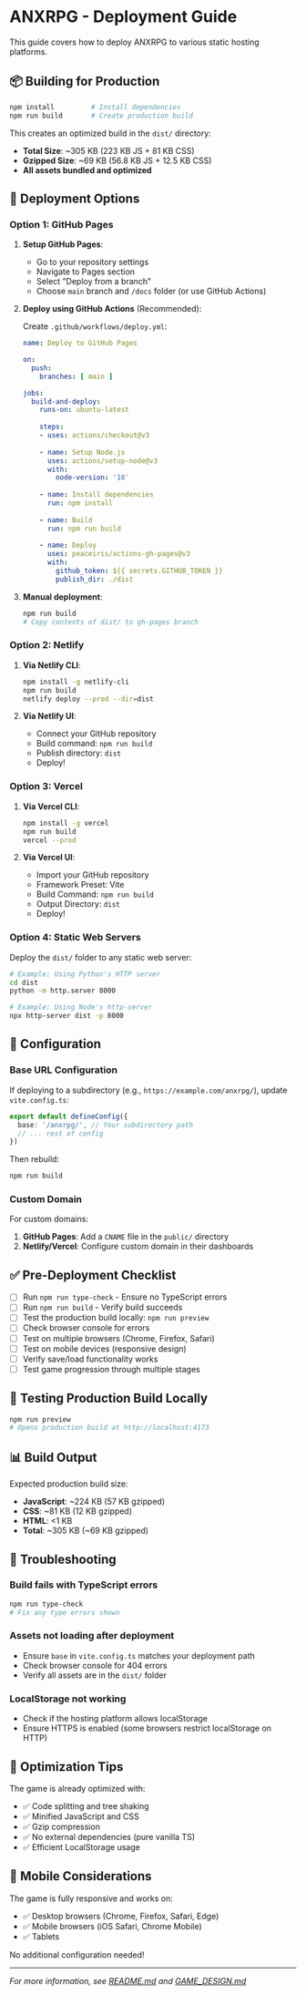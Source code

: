 # ANXRPG - Deployment Guide

This guide covers how to deploy ANXRPG to various static hosting platforms.

## 📦 Building for Production

```bash
npm install         # Install dependencies
npm run build       # Create production build
```

This creates an optimized build in the `dist/` directory:
- **Total Size**: ~305 KB (223 KB JS + 81 KB CSS)
- **Gzipped Size**: ~69 KB (56.8 KB JS + 12.5 KB CSS)
- **All assets bundled and optimized**

## 🚀 Deployment Options

### Option 1: GitHub Pages

1. **Setup GitHub Pages**:
   - Go to your repository settings
   - Navigate to Pages section
   - Select "Deploy from a branch"
   - Choose `main` branch and `/docs` folder (or use GitHub Actions)

2. **Deploy using GitHub Actions** (Recommended):
   
   Create `.github/workflows/deploy.yml`:
   ```yaml
   name: Deploy to GitHub Pages
   
   on:
     push:
       branches: [ main ]
   
   jobs:
     build-and-deploy:
       runs-on: ubuntu-latest
       
       steps:
       - uses: actions/checkout@v3
       
       - name: Setup Node.js
         uses: actions/setup-node@v3
         with:
           node-version: '18'
           
       - name: Install dependencies
         run: npm install
         
       - name: Build
         run: npm run build
         
       - name: Deploy
         uses: peaceiris/actions-gh-pages@v3
         with:
           github_token: ${{ secrets.GITHUB_TOKEN }}
           publish_dir: ./dist
   ```

3. **Manual deployment**:
   ```bash
   npm run build
   # Copy contents of dist/ to gh-pages branch
   ```

### Option 2: Netlify

1. **Via Netlify CLI**:
   ```bash
   npm install -g netlify-cli
   npm run build
   netlify deploy --prod --dir=dist
   ```

2. **Via Netlify UI**:
   - Connect your GitHub repository
   - Build command: `npm run build`
   - Publish directory: `dist`
   - Deploy!

### Option 3: Vercel

1. **Via Vercel CLI**:
   ```bash
   npm install -g vercel
   npm run build
   vercel --prod
   ```

2. **Via Vercel UI**:
   - Import your GitHub repository
   - Framework Preset: Vite
   - Build Command: `npm run build`
   - Output Directory: `dist`
   - Deploy!

### Option 4: Static Web Servers

Deploy the `dist/` folder to any static web server:

```bash
# Example: Using Python's HTTP server
cd dist
python -m http.server 8000

# Example: Using Node's http-server
npx http-server dist -p 8000
```

## 🔧 Configuration

### Base URL Configuration

If deploying to a subdirectory (e.g., `https://example.com/anxrpg/`), update `vite.config.ts`:

```typescript
export default defineConfig({
  base: '/anxrpg/', // Your subdirectory path
  // ... rest of config
})
```

Then rebuild:
```bash
npm run build
```

### Custom Domain

For custom domains:
1. **GitHub Pages**: Add a `CNAME` file in the `public/` directory
2. **Netlify/Vercel**: Configure custom domain in their dashboards

## ✅ Pre-Deployment Checklist

- [ ] Run `npm run type-check` - Ensure no TypeScript errors
- [ ] Run `npm run build` - Verify build succeeds
- [ ] Test the production build locally: `npm run preview`
- [ ] Check browser console for errors
- [ ] Test on multiple browsers (Chrome, Firefox, Safari)
- [ ] Test on mobile devices (responsive design)
- [ ] Verify save/load functionality works
- [ ] Test game progression through multiple stages

## 🧪 Testing Production Build Locally

```bash
npm run preview
# Opens production build at http://localhost:4173
```

## 📊 Build Output

Expected production build size:
- **JavaScript**: ~224 KB (57 KB gzipped)
- **CSS**: ~81 KB (12 KB gzipped)
- **HTML**: <1 KB
- **Total**: ~305 KB (~69 KB gzipped)

## 🐛 Troubleshooting

### Build fails with TypeScript errors
```bash
npm run type-check
# Fix any type errors shown
```

### Assets not loading after deployment
- Ensure `base` in `vite.config.ts` matches your deployment path
- Check browser console for 404 errors
- Verify all assets are in the `dist/` folder

### LocalStorage not working
- Check if the hosting platform allows localStorage
- Ensure HTTPS is enabled (some browsers restrict localStorage on HTTP)

## 🎯 Optimization Tips

The game is already optimized with:
- ✅ Code splitting and tree shaking
- ✅ Minified JavaScript and CSS
- ✅ Gzip compression
- ✅ No external dependencies (pure vanilla TS)
- ✅ Efficient LocalStorage usage

## 📱 Mobile Considerations

The game is fully responsive and works on:
- ✅ Desktop browsers (Chrome, Firefox, Safari, Edge)
- ✅ Mobile browsers (iOS Safari, Chrome Mobile)
- ✅ Tablets

No additional configuration needed!

---

*For more information, see [README.md](README.md) and [GAME_DESIGN.md](GAME_DESIGN.md)*
